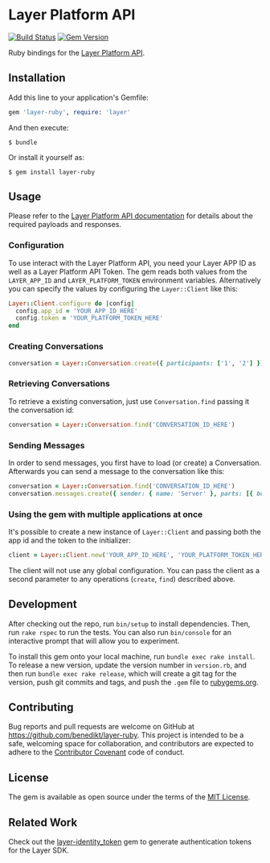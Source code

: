 # Layer Platform API

[![Build Status](https://travis-ci.org/benedikt/layer-ruby.svg)](https://travis-ci.org/benedikt/layer-ruby)
[![Gem Version](https://badge.fury.io/rb/layer-ruby.svg)](http://badge.fury.io/rb/layer-ruby)

Ruby bindings for the [Layer Platform API](https://developer.layer.com/docs/platform). 

## Installation

Add this line to your application's Gemfile:

```ruby
gem 'layer-ruby', require: 'layer'
```

And then execute:

    $ bundle

Or install it yourself as:

    $ gem install layer-ruby

## Usage

Please refer to the [Layer Platform API documentation](https://developer.layer.com/docs/platform) for details about the required payloads and responses. 

### Configuration

To use interact with the Layer Platform API, you need your Layer APP ID as well as a Layer Platform API Token. The gem reads both values from the `LAYER_APP_ID` and `LAYER_PLATFORM_TOKEN` environment variables. Alternatively you can specify the values by configuring the `Layer::Client` like this:

```ruby
Layer::Client.configure do |config|
  config.app_id = 'YOUR_APP_ID_HERE'
  config.token = 'YOUR_PLATFORM_TOKEN_HERE'
end
```

### Creating Conversations

```ruby
conversation = Layer::Conversation.create({ participants: ['1', '2'] })
```

### Retrieving Conversations

To retrieve a existing conversation, just use `Conversation.find` passing it the conversation id:

```ruby
conversation = Layer::Conversation.find('CONVERSATION_ID_HERE')
```

### Sending Messages

In order to send messages, you first have to load (or create) a Conversation. Afterwards you can send a message to the conversation like this:

```ruby
conversation = Layer::Conversation.find('CONVERSATION_ID_HERE')
conversation.messages.create({ sender: { name: 'Server' }, parts: [{ body: 'Hello!', mime_type: 'text/plain' }])
```

### Using the gem with multiple applications at once

It's possible to create a new instance of `Layer::Client` and passing both the app id and the token to the initializer:

```ruby
client = Layer::Client.new('YOUR_APP_ID_HERE', 'YOUR_PLATFORM_TOKEN_HERE')
```

The client will not use any global configuration. You can pass the client as a second parameter to any operations (`create`, `find`) described above. 

## Development

After checking out the repo, run `bin/setup` to install dependencies. Then, run `rake rspec` to run the tests. You can also run `bin/console` for an interactive prompt that will allow you to experiment.

To install this gem onto your local machine, run `bundle exec rake install`. To release a new version, update the version number in `version.rb`, and then run `bundle exec rake release`, which will create a git tag for the version, push git commits and tags, and push the `.gem` file to [rubygems.org](https://rubygems.org).

## Contributing

Bug reports and pull requests are welcome on GitHub at https://github.com/benedikt/layer-ruby. This project is intended to be a safe, welcoming space for collaboration, and contributors are expected to adhere to the [Contributor Covenant](contributor-covenant.org) code of conduct.


## License

The gem is available as open source under the terms of the [MIT License](http://opensource.org/licenses/MIT).

## Related Work

Check out the [layer-identity_token](https://github.com/dreimannzelt/layer-identity_token) gem to generate authentication tokens for the Layer SDK. 

